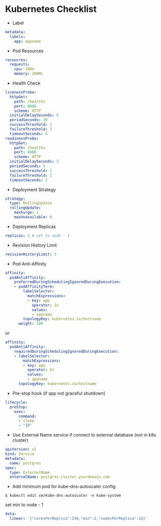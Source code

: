 # Kubernetes Checklist

- Label

```yaml
metadata:
  labels:
    app: appname
```

- Pod Resources

```yaml
resoucres:
  requests:
    cpu: 100m
    memory: 200Mi
```

- Health Check

```yaml
livenessProbe:
  httpGet:
    path: /healthz
    port: 8080
    scheme: HTTP
  initialDelaySeconds: 5
  periodSeconds: 10
  successThreshold: 1
  failureThreshold: 3
  timeoutSeconds: 5
readinessProbe:
  httpGet:
    path: /healthz
    port: 8080
    scheme: HTTP
  initialDelaySeconds: 3
  periodSeconds: 5
  successThreshold: 1
  failureThreshold: 2
  timeoutSeconds: 2
```

- Deployment Strategy

```yaml
strategy:
  type: RollingUpdate
  rollingUpdate:
    maxSurge: 1
    maxUnavailable: 0
```

- Deployment Replicas

```yaml
replicas: 2 # set to node - 1
```

- Revision History Limit

```yaml
revisionHistoryLimit: 3
```

- Pod Anti-Affinity

```yaml
affinity:
  podAntiAffinity:
    preferredDuringSchedulingIgnoredDuringExecution:
    - podAffinityTerm:
        labelSelector:
          matchExpressions:
          - key: app
            operator: In
            values:
            - appname
        topologyKey: kubernetes.io/hostname
      weight: 100
```

or

```yaml
affinity:
  podAntiAffinity:
    requiredDuringSchedulingIgnoredDuringExecution:
    - labelSelector:
        matchExpressions:
        - key: app
          operator: In
          values:
          - appname
      topologyKey: kubernetes.io/hostname
```

- Pre-stop hook (if app not graceful shutdown)

```yaml
lifecycle:
  preStop:
    exec:
      command:
      - sleep
      - "10"
```

- Use External Name service if connect to external database (not in k8s cluster)

```yaml
apiVersion: v1
kind: Service
metadata:
  name: postgres
spec:
  type: ExternalName
  externalName: postgres.cluster.yourdomain.com
```

- Add minimum pod for kube-dns-autoscaler config

`$ kubectl edit cm/kube-dns-autoscaler -n kube-system`

set min to node - 1

```yaml
data:
  linear: '{"coresPerReplica":256,"min":2,"nodesPerReplica":16}'
```
